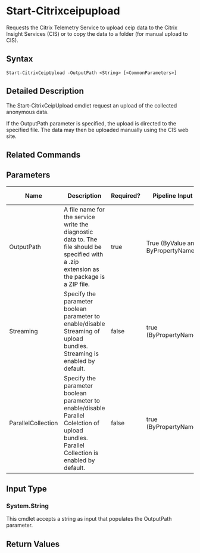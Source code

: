 ﻿
# Start-Citrixceipupload
Requests the Citrix Telemetry Service to upload ceip data to the Citrix Insight Services (CIS) or to copy the data to a folder (for manual upload to CIS).
## Syntax
```
Start-CitrixCeipUpload -OutputPath <String> [<CommonParameters>]
```
## Detailed Description
The Start-CitrixCeipUpload cmdlet request an upload of the collected anonymous data.

If the OutputPath parameter is specified, the upload is directed to the specified file. The data may then be uploaded manually using the CIS web site.


## Related Commands

## Parameters
| Name   | Description | Required? | Pipeline Input | Default Value |
| --- | --- | --- | --- | --- |
| OutputPath | A file name for the service write the diagnostic data to. The file should be specified with a .zip extension as the package is a ZIP file. | true | True (ByValue and ByPropertyName) | false |
| Streaming | Specify the parameter boolean parameter to enable/disable Streaming of upload bundles. Streaming is enabled by default. | false | true (ByPropertyName) |  |
| ParallelCollection | Specify the parameter boolean parameter to enable/disable Parallel Colelction of upload bundles. Parallel Collection is enabled by default. | false | true (ByPropertyName) |  |

## Input Type

### System.String
This cmdlet accepts a string as input that populates the OutputPath parameter.
## Return Values

### 

